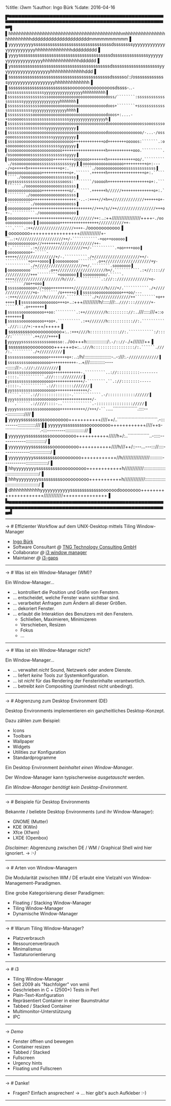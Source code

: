 %title: i3wm
%author: Ingo Bürk
%date: 2016-04-16

▛▀▀▀▀▀▀▀▀▀▀▀▀▀▀▀▀▀▀▀▀▀▀▀▀▀▀▀▀▀▀▀▀▀▀▀▀▀▀▀▀▀▀▀▀▀▀▀▀▀▀▀▀▀▀▀▀▀▀▀▀▀▀▀▀▀▀▀▀▀▀▀▀▀▀▀▀▀▀▀▀▀▀▀▀▀▀▀▀▀▀▀▀▀▀▀▀▀▀▀▀▜
▌hhhhhhhhhhhhhhhhhhhhhhhhhhhhhhhhhhhhhhhhhhhmhhhhhhhhhhhhhhhhhhhhhhhhhdddddddddddddddddddddmmmmmmmmmm▐
▌yyyyyyyyyysssssssssssssssssssssssssssssssssdssssssssyyyyyyyyyyyyyyyyyyyyyyyyyhhhhhhhhhhhhhhddddddddd▐
▌yyyysssssssssssssssssssssssssssssssssssssssdsssssssssssssssyyyyyyyyyyyyyyyyyyyyyhhhhhhhhhhhhhhdddddd▐
▌yssssssssssssssssssssssssssssssssssssssssssdssssssssssssssssssssyyyyyyyyyyyyyyyyyyyyhhhhhhhhhhhhhddd▐
▌sssssssssssssssssssssssssssssssssssssssssssdssssso/::/osssssssssssssyyyyyyyyyyyyyyyyyyyhhhhhhhhhhhhh▐
▌ssssssssssssssssssssssssssoooooooooooooooosdssss-.````.-sssssssssssssssssyyyyyyyyyyyyyyyyyhhhhhhhhhh▐
▌ssssssssssssssssssooooooooooooooooooooooooodoss/````````:ssssssssssssssssssssyyyyyyyyyyyyyyyyhhhhhhh▐
▌ssssssssssssssooooooooooooooooooooooooooooodoos+````````+ssssssssssssssssssssssssyyyyyyyyyyyyyyyhhhh▐
▌sssssssssssoooooooooooooooooooooooooooooooodooos+:....-+ssooooossssssssssssssssssssyyyyyyyyyyyyyyyyh▐
▌ssssssssooooooooooooooooooooooooooooooooooodooooooooooooooossooossssossssssssssssssssssyyyyyyyyyyyyy▐
▌ssssssooooooooooooooooooooooooooooooooooooodooooooooooooooo/-...-/ossoooosssssssssssssssssyyyyyyyyyy▐
▌ssssooooooooooooooooooooooooo+++++++++++++od++++++++ooooos:```````.:osooooooossssssssssssssssyyyyyyy▐
▌ssoooooooooooooooooooooo+++++++++++++++++++h+++++++++++ooo.`````````./osoooooooossssssssssssssssyyyy▐
▌sooooooooooooooooooo+++++++++ooooooo+++++++h++++++++++++oo/.``````````./osoooooooooossssssssssssssyy▐
▌oooooooooooooooooo++++++++++o+:----/+o+++++h++++++++++++++o+:.``````````./ooooooooooooosssssssssssss▐
▌ooooooooooooooo++++++++++++o+.``````.++++++h++++++++++++++++o+:.``````````./oooooooooooooossssssssss▐
▌yyssssssssssssssssssssssooss:````````/sooooh++++++++++++++++++o+:.``````````./ooooooooooooooosssssss▐
▌ooooooooooooooo++++++++++++o/.``````.++++++h//////++++++++++++++o+:.``````````./ooooooooooooooosssss▐
▌ooooooooooo+++++++++++++++++++:-..-:++++//+h++//////////////++++++o+-.``````````./ooooooooooooooooss▐
▌oooooooooo+++++++++++++++++++++++++++//+++/s//++/////////////////+++o+-.``````````./oooooooooooooooo▐
▌ooooooooo+++++++++++++++++++//////////++:.````.:++//////////////////++++-```````````./oooooooooooooo▐
▌ooooooooo+++++++++++++++++///////////++-```.````.:++//////////////////++++-```````````./oooooooooooo▐
▌oooooooo+++++++++++++++++/////////////+-```.``````.:+////////////////////++/-```````````-+oo++oooooo▐
▌oooooooooooo+//++++++++///////////////++-``.````````.:+////////////////////++/-``````````.+oo++++ooo▐
▌oooooooooo+-`````-+++++/////////////////+/-.``````````./+////////////////////++/-``````````+o+++oooo▐
▌oooooooooo````````.o++////////////////////+y-```````````./+////////////////////++/.````````.sooooooo▐
▌oooooooooo````````.o++/////////////////////h+/.```````````.:+//:::://///////////+++`````````+ooooooo▐
▌ssoooooooo/.`````-++++/////////////////////h////.```````````.:///:://////////////+o-````````/oo++ooo▐
▌sssssooooooo+//+ooo++++++++++//////////////h////+/.```````````./+////////////////+o-````````/o+++++o▐
▌sssssoooooooooooo+++oo/----:+++////////////h////////.```````````./+//////////////++`````````+o++++++▐
▌sssssooooooooooo+++o+.``````.:+++//////////h/:::::///:.```````````.////:::///////+-````````.o+++++++▐
▌ssssssoooooooooo++oo:`````````.:++/////////h::::::::://:.```````````.///:::::///+:`````````:o+++++++▐
▌ssssssoooooooooo++oo+.``````````.:++///////h::::::::::://:.```````````.///::://+:`````````-+++/+++++▐
▌sssssssssoooooooooooo+:.``````````.:+++////h::::::::::::://:.```````````:/::://:`````````.++////++++▐
▌yyyyyyssssssssssssooosso:.``````````./oo+++h::::::::::::::::/:.`````````-/:://-`````````./+///////++▐
▌ssssssssoooooooooo++++++o+:.``````````.:///h::::::::::::::::::/:.``````.////:.`````````./+//////////▐
▌ssssssssoooooooooo++++++++o+:.``````````.:/h/:::::::::::::::::::::-..-:///:.``````````-/////////////▐
▌sssssssssoooooooooo+++++++++++-.``````````.+///::::::::::::-----:::::://:-``````````.:///://////////▐
▌ssssssssssoooooooooo++++++++++++-.`````````..://::::::::::---------::::.```````````.///:::://///////▐
▌yssssssssssooooooooo+++++++++++++/-````````.``.://::::::::------::::-.```````````.://::::::::///////▐
▌yyssssssssssooooooooo++++++++++++++/-``````.````.://:::::::::::::-.````````````.-/:::::::::::://////▐
▌yyyssssssssssooooooooo+++++++++++++++/-````.``````.://///::::-..`````````````.-:::::::::::::::://///▐
▌yyyyssssssssssooooooooo+++++++++++//+++/-``.``````````....`````````````````.::::---:::::::::::::////▐
▌yyyyyssssssssssooooooooo+++++++++++////++/..````````````````````````````.-:::------::::::::::::::///▐
▌yyyyyyssssssssssooooooooo++++++++++++////++s-````````````````````````.-:::---------::::::::::::::://▐
▌yyyyyyyssssssssssoooooooooo+++++++++++/////h+/:..```````````````..-:::::------------:::::::::::::::/▐
▌yyyyyyyyysssssssssoooooooooo+++++++++++////h///++/::---...---::://::::-------------::::::::::::::::/▐
▌yyyyyyyyyyssssssssssooooooooo++++++++++++//h/////////////////::::::::::-----------:::::::::::::::::/▐
▌hhyyyyyyyyyssssssssssoooooooooo++++++++++++h////////////:::::::::::::::::::::::::::::::::::::::::::/▐
▌hhhyyyyyyyyyssssssssssoooooooooo+++++++++++h/////////////::::::::::::::::::::::::::::::::::::::::::/▐
▌dhhhhhhhhhhhyyyyyyyyyyyysssssssssssssoooooodoooooooo+++++++++++++++++++++////////////+++++++++++++++▐
▙▄▄▄▄▄▄▄▄▄▄▄▄▄▄▄▄▄▄▄▄▄▄▄▄▄▄▄▄▄▄▄▄▄▄▄▄▄▄▄▄▄▄▄▄▄▄▄▄▄▄▄▄▄▄▄▄▄▄▄▄▄▄▄▄▄▄▄▄▄▄▄▄▄▄▄▄▄▄▄▄▄▄▄▄▄▄▄▄▄▄▄▄▄▄▄▄▄▄▄▄▟

-------------------------------------------------------------------------------

-> # Effizienter Workflow auf dem UNIX-Desktop mittels Tiling Window-Manager

* [Ingo Bürk](https://www.github.com/Airblader)
* Software Consultant *@* [TNG Technology Consulting GmbH](http://www.tngtech.com)
* Collaborator        *@* [i3 window manager](http://www.i3wm.org)
* Maintainer          *@* [i3-gaps](https://www.github.com/Airblader/i3)

-------------------------------------------------------------------------------

-> # Was ist ein Window-Manager (WM)?

Ein Window-Manager…
* … kontrolliert die Position und Größe von Fenstern.
* … entscheidet, welche Fenster wann sichtbar sind.
* … verarbeitet Anfragen zum Ändern all dieser Größen.
* … dekoriert Fenster.
* … erlaubt die Interaktion des Benutzers mit den Fenstern.
    - Schließen, Maximieren, Minimizeren
    - Verschieben, Resizen
    - Fokus
    - …

-------------------------------------------------------------------------------

-> # Was ist ein Window-Manager nicht?

Ein Window-Manager…
* … verwaltet *nicht* Sound, Netzwerk oder andere Dienste.
* … liefert *keine* Tools zur Systemkonfiguration.
* … ist *nicht* für das Rendering der Fensterinhalte verantwortlich.
* … betreibt *kein* Compositing (zumindest nicht unbedingt).

-------------------------------------------------------------------------------

-> # Abgrenzung zum Desktop Environment (DE)

Desktop Environments implementieren ein ganzheitliches Desktop-Konzept.

Dazu zählen zum Beispiel:
* Icons
* Toolbars
* Wallpaper
* Widgets
* Utilities zur Konfiguration
* Standardprogramme

Ein Desktop Environment *beinhaltet einen Window-Manager*.

Der Window-Manager kann typischerweise *ausgetauscht* werden.

*Ein Window-Manager benötigt kein Desktop-Environment.*

-------------------------------------------------------------------------------

-> # Beispiele für Desktop Environments

Bekannte / beliebte Desktop Environments (und ihr Window-Manager):

* GNOME (Mutter)
* KDE (KWin)
* Xfce (Xfwm)
* LXDE (Openbox)

*Disclaimer:* Abgrenzung zwischen DE / WM / Graphical Shell wird hier ignoriert.
-> *:-)*

-------------------------------------------------------------------------------

-> # Arten von Window-Managern

Die Modularität zwischen WM / DE erlaubt eine Vielzahl von Window-Management-Paradigmen.

Eine grobe Kategorisierung dieser Paradigmen:
* Floating / Stacking Window-Manager
* Tiling Window-Manager
* Dynamische Window-Manager

-------------------------------------------------------------------------------

-> # Warum Tiling Window-Manager?

* Platzverbrauch
* Ressourcenverbrauch
* Minimalismus
* Tastaturorientierung

-------------------------------------------------------------------------------

-> # i3

* Tiling Window-Manager
* Seit 2009 als "Nachfolger" von wmii
* Geschrieben in C + (2500+) Tests in Perl
* Plain-Text-Konfiguration
* Repräsentiert Container in einer Baumstruktur
* Tabbed / Stacked Container
* Multimonitor-Unterstützung
* IPC

-------------------------------------------------------------------------------

-> *Demo*

* Fenster öffnen und bewegen
* Container resizen
* Tabbed / Stacked
* Fullscreen
* Urgency hints
* Floating und Fullscreen

-------------------------------------------------------------------------------

-> # Danke!

* Fragen? Einfach ansprechen!
-> … hier gibt's auch Aufkleber :-)

-------------------------------------------------------------------------------
